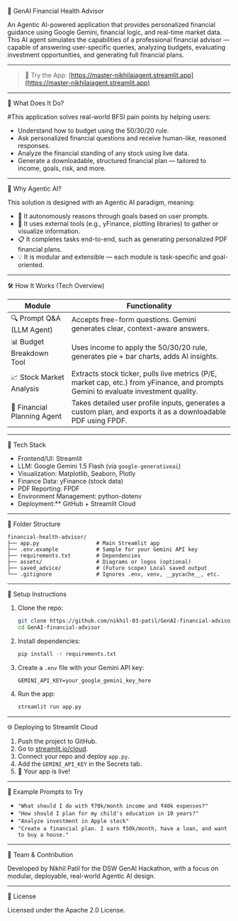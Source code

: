 
 🧠 GenAI Financial Health Advisor

An Agentic AI-powered application that provides personalized financial guidance using Google Gemini, financial logic, and real-time market data. This AI agent simulates the capabilities of a professional financial advisor — capable of answering user-specific queries, analyzing budgets, evaluating investment opportunities, and generating full financial plans.

---


> 🔗 Try the App: [https://master-nikhilaiagent.streamlit.app](https://master-nikhilaiagent.streamlit.app)



---

 🚀 What Does It Do?

#This application solves real-world BFSI pain points by helping users:
- Understand how to budget using the 50/30/20 rule.
- Ask personalized financial questions and receive human-like, reasoned responses.
- Analyze the financial standing of any stock using live data.
- Generate a downloadable, structured financial plan — tailored to income, goals, risk, and more.

---

 🤖 Why Agentic AI?

This solution is designed with an Agentic AI paradigm, meaning:
- 🧠 It autonomously reasons through goals based on user prompts.
- 🧰 It uses external tools (e.g., yFinance, plotting libraries) to gather or visualize information.
- 📋 It completes tasks end-to-end, such as generating personalized PDF financial plans.
- 💡 It is modular and extensible — each module is task-specific and goal-oriented.

---

 🛠 How It Works (Tech Overview)

| Module                          | Functionality                                                                 |
|---------------------------------|------------------------------------------------------------------------------|
| 🔍 Prompt Q&A (LLM Agent)        | Accepts free-form questions. Gemini generates clear, context-aware answers. |
| 📊 Budget Breakdown Tool         | Uses income to apply the 50/30/20 rule, generates pie + bar charts, adds AI insights. |
| 📈 Stock Market Analysis         | Extracts stock ticker, pulls live metrics (P/E, market cap, etc.) from yFinance, and prompts Gemini to evaluate investment quality. |
| 📘 Financial Planning Agent      | Takes detailed user profile inputs, generates a custom plan, and exports it as a downloadable PDF using FPDF. |

---

 🔧 Tech Stack

- Frontend/UI: Streamlit
- LLM: Google Gemini 1.5 Flash (via `google-generativeai`)
- Visualization: Matplotlib, Seaborn, Plotly
- Finance Data: yFinance (stock data)
- PDF Reporting: FPDF
- Environment Management: python-dotenv
- Deployment:** GitHub + Streamlit Cloud

---

 📁 Folder Structure

```
financial-health-advisor/
├── app.py                  # Main Streamlit app
├── .env.example            # Sample for your Gemini API key
├── requirements.txt        # Dependencies
├── assets/                 # Diagrams or logos (optional)
├── saved_advice/           # (Future scope) Local saved output
└── .gitignore              # Ignores .env, venv, __pycache__, etc.
```

---

 🔐 Setup Instructions

1. Clone the repo:
   ```bash
   git clone https://github.com/nikhil-03-patil/GenAI-financial-advisor.git
   cd GenAI-financial-advisor
   ```

2. Install dependencies:
   ```bash
   pip install -r requirements.txt
   ```

3. Create a `.env` file with your Gemini API key:
   ```env
   GEMINI_API_KEY=your_google_gemini_key_here
   ```

4. Run the app:
   ```bash
   streamlit run app.py
   ```

---

 🌐 Deploying to Streamlit Cloud

1. Push the project to GitHub.
2. Go to [streamlit.io/cloud](https://streamlit.io/cloud).
3. Connect your repo and deploy `app.py`.
4. Add the `GEMINI_API_KEY` in the Secrets tab.
5. 🎉 Your app is live!

---

 🧪 Example Prompts to Try

- `"What should I do with ₹70k/month income and ₹40k expenses?"`
- `"How should I plan for my child's education in 10 years?"`
- `"Analyze investment in Apple stock"`
- `"Create a financial plan. I earn ₹50k/month, have a loan, and want to buy a house."`

---

 👥 Team & Contribution

Developed by Nikhil Patil for the DSW GenAI Hackathon, with a focus on modular, deployable, real-world Agentic AI design.

---

 📄 License

Licensed under the Apache 2.0 License.
